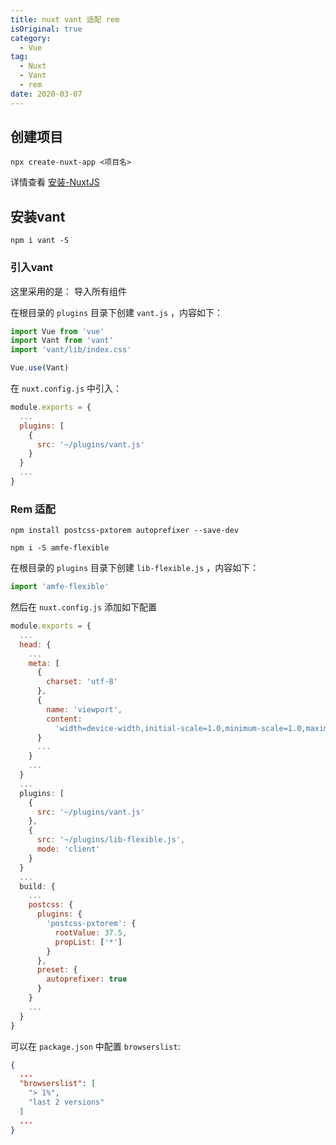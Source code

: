 ```yaml
---
title: nuxt vant 适配 rem
isOriginal: true
category:
  - Vue
tag:
  - Nuxt
  - Vant
  - rem
date: 2020-03-07
---
```


## 创建项目

```npm
npx create-nuxt-app <项目名>
```

详情查看 [安装-NuxtJS](https://zh.nuxtjs.org/guide/installation#%E8%BF%90%E8%A1%8C-create-nuxt-app)

## 安装vant

```npm
npm i vant -S
```

### 引入vant

这里采用的是： 导入所有组件

在根目录的 `plugins` 目录下创建 `vant.js` ，内容如下：

```js
import Vue from 'vue'
import Vant from 'vant'
import 'vant/lib/index.css'

Vue.use(Vant)
```

在 `nuxt.config.js` 中引入：

```js
module.exports = {
  ...
  plugins: [
    {
      src: '~/plugins/vant.js'
    }
  }
  ...
}
```

### Rem 适配

```npm
npm install postcss-pxtorem autoprefixer --save-dev

npm i -S amfe-flexible
```

在根目录的 `plugins` 目录下创建 `lib-flexible.js` ，内容如下：

```js
import 'amfe-flexible'
```

然后在 `nuxt.config.js` 添加如下配置

```js
module.exports = {
  ...
  head: {
    ...
    meta: [
      {
        charset: 'utf-8'
      },
      {
        name: 'viewport',
        content:
          'width=device-width,initial-scale=1.0,minimum-scale=1.0,maximum-scale=1.0,user-scalable=no'
      }
      ...
    }
    ...
  }
  ...
  plugins: [
    {
      src: '~/plugins/vant.js'
    },
    {
      src: '~/plugins/lib-flexible.js',
      mode: 'client'
    }
  }
  ...
  build: {
    ...
    postcss: {
      plugins: {
        'postcss-pxtorem': {
          rootValue: 37.5,
          propList: ['*']
        }
      },
      preset: {
        autoprefixer: true
      }
    }
    ...
  }
}
```

可以在 `package.json` 中配置 `browserslist`:

```json
{
  ...
  "browserslist": [
    "> 1%",
    "last 2 versions"
  ]
  ...
}
```
